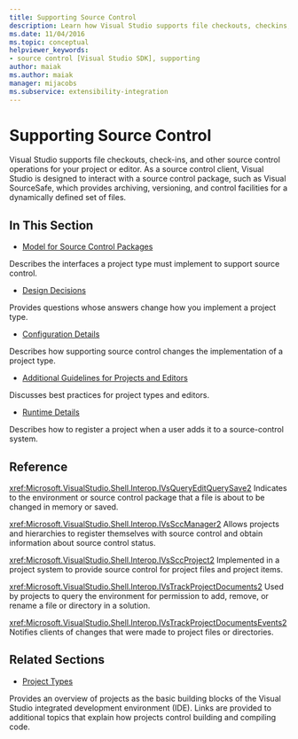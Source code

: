 ```yaml
---
title: Supporting Source Control
description: Learn how Visual Studio supports file checkouts, checkins, and other source control operations for your project or editor.
ms.date: 11/04/2016
ms.topic: conceptual
helpviewer_keywords:
- source control [Visual Studio SDK], supporting
author: maiak
ms.author: maiak
manager: mijacobs
ms.subservice: extensibility-integration
---
```

# Supporting Source Control

Visual Studio supports file checkouts, check-ins, and other source control operations for your project or editor. As a source control client, Visual Studio is designed to interact with a source control package, such as Visual SourceSafe, which provides archiving, versioning, and control facilities for a dynamically defined set of files.

## In This Section
- [Model for Source Control Packages](../../extensibility/internals/model-for-source-control-packages.md)

 Describes the interfaces a project type must implement to support source control.

- [Design Decisions](../../extensibility/internals/source-control-design-decisions.md)

 Provides questions whose answers change how you implement a project type.

- [Configuration Details](../../extensibility/internals/source-control-configuration-details.md)

 Describes how supporting source control changes the implementation of a project type.

- [Additional Guidelines for Projects and Editors](../../extensibility/internals/additional-source-control-guidelines-for-projects-and-editors.md)

 Discusses best practices for project types and editors.

- [Runtime Details](../../extensibility/internals/source-control-runtime-details.md)

 Describes how to register a project when a user adds it to a source-control system.

## Reference
 <xref:Microsoft.VisualStudio.Shell.Interop.IVsQueryEditQuerySave2>
 Indicates to the environment or source control package that a file is about to be changed in memory or saved.

 <xref:Microsoft.VisualStudio.Shell.Interop.IVsSccManager2>
 Allows projects and hierarchies to register themselves with source control and obtain information about source control status.

 <xref:Microsoft.VisualStudio.Shell.Interop.IVsSccProject2>
 Implemented in a project system to provide source control for project files and project items.

 <xref:Microsoft.VisualStudio.Shell.Interop.IVsTrackProjectDocuments2>
 Used by projects to query the environment for permission to add, remove, or rename a file or directory in a solution.

 <xref:Microsoft.VisualStudio.Shell.Interop.IVsTrackProjectDocumentsEvents2>
 Notifies clients of changes that were made to project files or directories.

## Related Sections
- [Project Types](../../extensibility/internals/project-types.md)

 Provides an overview of projects as the basic building blocks of the Visual Studio integrated development environment (IDE). Links are provided to additional topics that explain how projects control building and compiling code.
